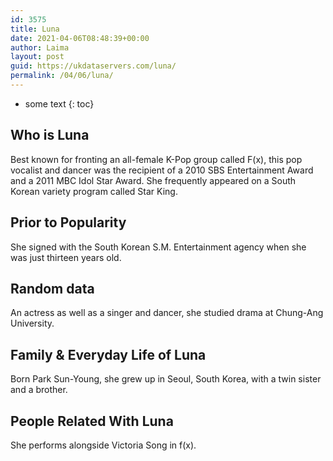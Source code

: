 ```yaml
---
id: 3575
title: Luna
date: 2021-04-06T08:48:39+00:00
author: Laima
layout: post
guid: https://ukdataservers.com/luna/
permalink: /04/06/luna/
---
```


* some text
{: toc}


## Who is Luna
                  
                  
                  
Best known for fronting an all-female K-Pop group called F(x), this pop vocalist and dancer was the recipient of a 2010 SBS Entertainment Award and a 2011 MBC Idol Star Award. She frequently appeared on a South Korean variety program called Star King.
                  
              
            
              
            
                
                
                
## Prior to Popularity
                  
                  
                  
She signed with the South Korean S.M. Entertainment agency when she was just thirteen years old.
                  
              
            
              
            
                
                
                
## Random data
                  
                  
                  
An actress as well as a singer and dancer, she studied drama at Chung-Ang University.
                  
              
            
              
            
                
                
                
## Family & Everyday Life of Luna
                  
                  
                  
Born Park Sun-Young, she grew up in Seoul, South Korea, with a twin sister and a brother.
                  
              
            
              
            
                
                
                
## People Related With Luna
                  
                  
                  
She performs alongside Victoria Song in f(x).
                  
              
            
              
            
                
              
            
              
              
            
            
              
            
          
          
          